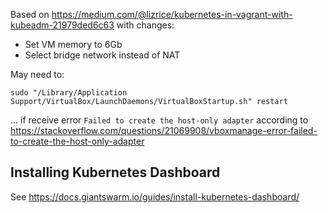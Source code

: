 Based on <https://medium.com/@lizrice/kubernetes-in-vagrant-with-kubeadm-21979ded6c63>
with changes:

- Set VM memory to 6Gb
- Select bridge network instead of NAT

May need to:

	sudo "/Library/Application Support/VirtualBox/LaunchDaemons/VirtualBoxStartup.sh" restart

... if receive error `Failed to create the host-only adapter` according to <https://stackoverflow.com/questions/21069908/vboxmanage-error-failed-to-create-the-host-only-adapter>

## Installing Kubernetes Dashboard

See <https://docs.giantswarm.io/guides/install-kubernetes-dashboard/>




